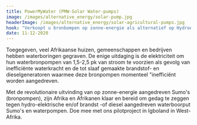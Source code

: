 ```yaml
---
title: PowerMyWater (PMW-Solar Water-pumps)
image: /images/alternative_energy/solar-pump.jpg
headerImage: /images/alternative_energy/solar-agricultural-pumps.jpg
hook: "Verkoopt u bronbompen op zonne-energie als alternatief op Hydroelectrische- en Fosielebrandstof aangedreven bronpompen?"
date: 11-12-2020
---
```


Toegegeven, veel Afrikaanse huizen, gemeenschappen en bedrijven hebben waterboringen gegraven. De enige uitdaging is de elektriciteit om hun waterbronpompen van 1,5-2,5 pk van stroom te voorzien als gevolg van inefficiënte waterkracht en de tot slaaf gemaakte brandstof- en dieselgeneratoren waarmee deze bronpompen momenteel "inefficiënt worden aangedreven.

Met de revolutionaire uitvinding van op zonne-energie aangedreven Sumo's (bronpompen), zijn Afrika en Afrikanen klaar en bereid om gedag te zeggen tegen hydro-elektrische en/of brandst -of diesel aangedreven waterboorput Sumo's en waterpompen. Doe mee met ons pilotproject in Igboland in West-Afrika.
